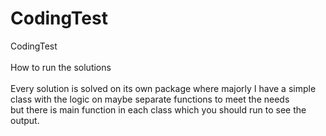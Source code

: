 # CodingTest
CodingTest <br > <br >
How to run the solutions <br > <br >
Every solution is solved on its own package where majorly I have a simple class with the logic on maybe separate functions to meet the needs <br > but there is main function in each class
which you should run to see the output.


